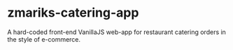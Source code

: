 # zmariks-catering-app
A hard-coded front-end VanillaJS web-app for restaurant catering orders in the style of e-commerce.
